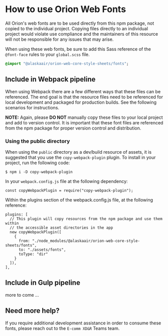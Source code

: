 # How to use Orion Web Fonts

All Orion's web fonts are to be used directly from this npm package, not copied to the individual project. Copying files directly to an individual project would violate use compliance and the maintainers of this resource will not be responsible for any issues that may arise.

When using these web fonts, be sure to add this Sass reference of the `@font-face` rules to your `global.scss` file.

```sass
@import "@alaskaair/orion-web-core-style-sheets/fonts";
```

## Include in Webpack pipeline

When using Webpack there are a few different ways that these files can be referenced. The end goal is that the resource files need to be referenced for local development and packaged for production builds. See the following scenarios for instructions.

**NOTE:** Again, please **DO NOT** manually copy these files to your local project and add to version control. It is important that these font files are referenced from the npm package for proper version control and distribution.

### Using the public directory

When using the `public` directory as a dev/build resource of assets, it is suggested that you use the `copy-webpack-plugin` plugin. To install in your project, run the following code:

```
$ npm i -D copy-webpack-plugin
```

In your `webpack.config.js` file at the following dependency:

```
const copyWebpackPlugin = require("copy-webpack-plugin");
```

Within the plugins section of the webpack.config.js file, at the following reference:

```
plugins: [
  // This plugin will copy resources from the npm package and use them within
  // the accessible asset directories in the app
  new copyWebpackPlugin([
    {
      from: "./node_modules/@alaskaair/orion-web-core-style-sheets/fonts",
      to: "./assets/fonts",
      toType: "dir"
    }
  ]),
],
```

## Include in Gulp pipeline

more to come ...

## Need more help?

If you require additional development assistance in order to consume these fonts, please reach out to the `E-comm XD&R` Teams team.
